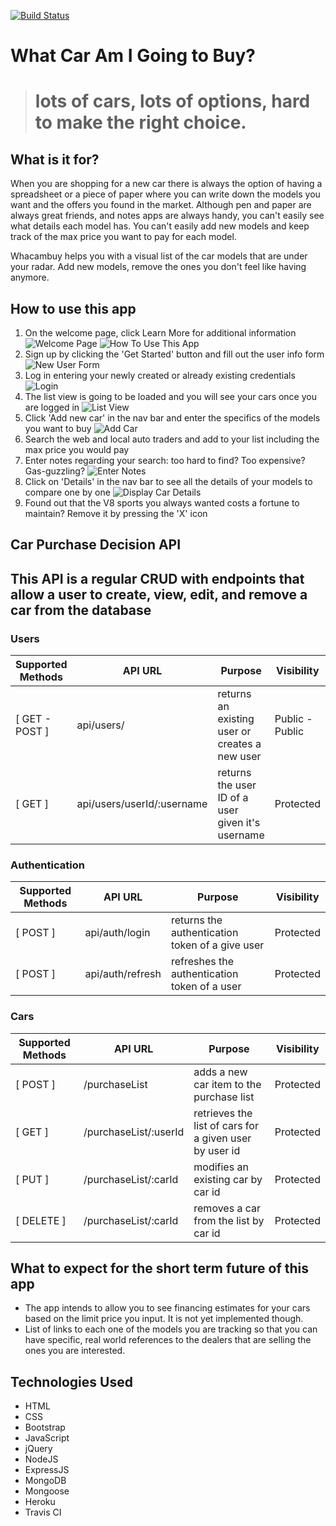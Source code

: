 [![Build Status](https://travis-ci.org/steffencrespo/car-purchase-decision.svg?branch=master)](https://travis-ci.org/steffencrespo/car-purchase-decision)

What Car Am I Going to Buy?
===========================
> # lots of cars, lots of options, hard to make the right choice. 

What is it for?
---------------
When you are shopping for a new car there is always the option of having a spreadsheet or a piece of paper where you can write down the models you want and the offers you found in the market. Although pen and paper are always great friends, and notes apps are always handy, you can't easily see what details each model has. You can't easily add new models and keep track of the max price you want to pay for each model.

Whacambuy helps you with a visual list of the car models that are under your radar. Add new models, remove the ones you don't feel like having anymore.

How to use this app
-------------------
1. On the welcome page, click Learn More for additional information
  ![Welcome Page](/README-images/1-welcome.png "Welcome Page")
  ![How To Use This App](/README-images/2-howto.png "How To Use")
2. Sign up by clicking the 'Get Started' button and fill out the user info form
  ![New User Form](/README-images/3-signup.png "Sign Up")
3. Log in entering your newly created or already existing credentials
  ![Login](/README-images/4-login.png "Login Page")
4. The list view is going to be loaded and you will see your cars once you are logged in
  ![List View](/README-images/5-list-view.png "List View")
5. Click 'Add new car' in the nav bar and enter the specifics of the models you want to buy
  ![Add Car](/README-images/7-add-car.png "Add Car Form")
6. Search the web and local auto traders and add to your list including the max price you would pay
7. Enter notes regarding your search: too hard to find? Too expensive? Gas-guzzling?
  ![Enter Notes](/README-images/8-edit-car.png "Edit Car Comments")
8. Click on 'Details' in the nav bar to see all the details of your models to compare one by one
  ![Display Car Details](/README-images/6-simplified-list.png "Car Details")
9. Found out that the V8 sports you always wanted costs a fortune to maintain? Remove it by pressing the 'X' icon

Car Purchase Decision API
------------------------
## This API is a regular CRUD with endpoints that allow a user to create, view, edit, and remove a car from the database  

### Users
Supported Methods | API URL | Purpose | Visibility
----------------- | ------- | ------- | ---------
[ GET - POST ] | api/users/ | returns an existing user or creates a new user | Public - Public
[ GET ] | api/users/userId/:username | returns the user ID of a user given it's username | Protected

### Authentication
Supported Methods | API URL | Purpose | Visibility
----------------- | ------- | ------- | ---------
[ POST ] | api/auth/login | returns the authentication token of a give user | Protected
[ POST ] | api/auth/refresh | refreshes the authentication token of a user | Protected

### Cars
Supported Methods | API URL | Purpose | Visibility 
----------------- | ------- | ------- | ---------
[ POST ] | /purchaseList | adds a new car item to the purchase list | Protected
[ GET ] | /purchaseList/:userId | retrieves the list of cars for a given user by user id | Protected
[ PUT ] | /purchaseList/:carId | modifies an existing car by car id | Protected
[ DELETE ] | /purchaseList/:carId | removes a car from the list by car id | Protected

What to expect for the short term future of this app
----------------------------------------------------
* The app intends to allow you to see financing estimates for your cars based on the limit price you input. It is not yet implemented though.
* List of links to each one of the models you are tracking so that you can have specific, real world references to the dealers that are selling the ones you are interested.

Technologies Used
-----------------
* HTML
* CSS
* Bootstrap
* JavaScript
* jQuery
* NodeJS
* ExpressJS
* MongoDB
* Mongoose
* Heroku
* Travis CI